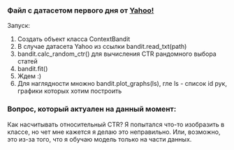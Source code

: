 ### Файл с датасетом первого дня от [Yahoo!](https://drive.google.com/drive/u/0/folders/1bIyBK46vWbA93lGapWnR8mv0B1gHQaNQ)

Запуск:
1. Создать объект класса ContextBandit
2. В случае датасета Yahoo из ссылки bandit.read_txt(path)
3. bandit.calc_random_ctr() для вычисления CTR рандомного выбора статей
4. bandit.fit() 
5. Ждем :)
6. Для наглядности множно bandit.plot_graphs(ls), гле ls - список id рук, графики которых хотим построить

### Вопрос, который актуален на данный момент:

Как насчитывать относительный CTR? Я  попытался что-то изобразить в классе, но чет мне кажется я делаю это неправильно. Или, возможно, это из-за того, что я обучаю модель только на части данных.
